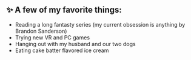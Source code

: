 ## :sparkles: A few of my favorite things: 
* Reading a long fantasty series (my current obsession is anything by Brandon Sanderson) 
* Trying new VR and PC games 
* Hanging out with my husband and our two dogs
* Eating cake batter flavored ice cream 
